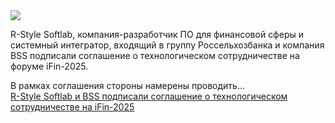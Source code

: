 <!--2025-02-05 14:05:03-->
<div class="yb">
  <div class="rss smaller1 habr"><img src="https://habrastorage.org/getpro/habr/upload_files/fc5/bc7/ccd/fc5bc7ccd6ea7460e62cb79c0d465d66.jpg" /><p>R-Style Softlab, компания-разработчик ПО для финансовой сферы и системный интегратор, входящий в группу Россельхозбанка и компания BSS подписали соглашение о технологическом сотрудничестве на форуме iFin-2025. </p><p>В рамках соглашения стороны намерены проводить... <br><a class="light" href="https://habr.com/ru/companies/rshb/news/879696/?utm_source=habrahabr&utm_medium=rss&utm_campaign=879696">R-Style Softlab и BSS подписали соглашение о технологическом сотрудничестве на iFin-2025</a></div>
</div>
